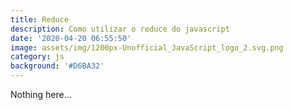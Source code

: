 ```yaml
---
title: Reduce
description: Como utilizar o reduce do javascript
date: '2020-04-20 06:55:50'
image: assets/img/1200px-Unofficial_JavaScript_logo_2.svg.png
category: js
background: '#D6BA32'
---
```

Nothing here...
